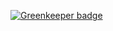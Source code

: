 

[![Greenkeeper badge](https://badges.greenkeeper.io/focuswish/parameter-store.svg)](https://greenkeeper.io/)